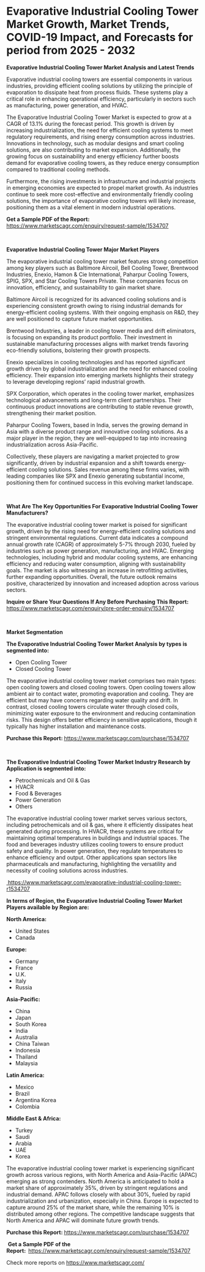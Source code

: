 <p><h1>Evaporative Industrial Cooling Tower Market Growth, Market Trends, COVID-19 Impact, and Forecasts for period from 2025 - 2032</h1></p><p><strong>Evaporative Industrial Cooling Tower Market Analysis and Latest Trends</strong></p>
<p><p>Evaporative industrial cooling towers are essential components in various industries, providing efficient cooling solutions by utilizing the principle of evaporation to dissipate heat from process fluids. These systems play a critical role in enhancing operational efficiency, particularly in sectors such as manufacturing, power generation, and HVAC.</p><p>The Evaporative Industrial Cooling Tower Market is expected to grow at a CAGR of 13.1% during the forecast period. This growth is driven by increasing industrialization, the need for efficient cooling systems to meet regulatory requirements, and rising energy consumption across industries. Innovations in technology, such as modular designs and smart cooling solutions, are also contributing to market expansion. Additionally, the growing focus on sustainability and energy efficiency further boosts demand for evaporative cooling towers, as they reduce energy consumption compared to traditional cooling methods.</p><p>Furthermore, the rising investments in infrastructure and industrial projects in emerging economies are expected to propel market growth. As industries continue to seek more cost-effective and environmentally friendly cooling solutions, the importance of evaporative cooling towers will likely increase, positioning them as a vital element in modern industrial operations.</p></p>
<p><strong>Get a Sample PDF of the Report:&nbsp;</strong> <a href="https://www.marketscagr.com/enquiry/request-sample/1534707?utm_campaign=3215&utm_medium=2&utm_source=Github&utm_content=ia&utm_term=11042025&utm_id=evaporative-industrial-cooling-tower">https://www.marketscagr.com/enquiry/request-sample/1534707</a></p>
<p>&nbsp;</p>
<p><strong>Evaporative Industrial Cooling Tower Major Market Players</strong></p>
<p><p>The evaporative industrial cooling tower market features strong competition among key players such as Baltimore Aircoil, Bell Cooling Tower, Brentwood Industries, Enexio, Hamon & Cie International, Paharpur Cooling Towers, SPIG, SPX, and Star Cooling Towers Private. These companies focus on innovation, efficiency, and sustainability to gain market share.</p><p>Baltimore Aircoil is recognized for its advanced cooling solutions and is experiencing consistent growth owing to rising industrial demands for energy-efficient cooling systems. With their ongoing emphasis on R&D, they are well positioned to capture future market opportunities.</p><p>Brentwood Industries, a leader in cooling tower media and drift eliminators, is focusing on expanding its product portfolio. Their investment in sustainable manufacturing processes aligns with market trends favoring eco-friendly solutions, bolstering their growth prospects.</p><p>Enexio specializes in cooling technologies and has reported significant growth driven by global industrialization and the need for enhanced cooling efficiency. Their expansion into emerging markets highlights their strategy to leverage developing regions’ rapid industrial growth.</p><p>SPX Corporation, which operates in the cooling tower market, emphasizes technological advancements and long-term client partnerships. Their continuous product innovations are contributing to stable revenue growth, strengthening their market position.</p><p>Paharpur Cooling Towers, based in India, serves the growing demand in Asia with a diverse product range and innovative cooling solutions. As a major player in the region, they are well-equipped to tap into increasing industrialization across Asia-Pacific.</p><p>Collectively, these players are navigating a market projected to grow significantly, driven by industrial expansion and a shift towards energy-efficient cooling solutions. Sales revenue among these firms varies, with leading companies like SPX and Enexio generating substantial income, positioning them for continued success in this evolving market landscape.</p></p>
<p>&nbsp;</p>
<p><strong>What Are The Key Opportunities For Evaporative Industrial Cooling Tower Manufacturers?</strong></p>
<p><p>The evaporative industrial cooling tower market is poised for significant growth, driven by the rising need for energy-efficient cooling solutions and stringent environmental regulations. Current data indicates a compound annual growth rate (CAGR) of approximately 5-7% through 2030, fueled by industries such as power generation, manufacturing, and HVAC. Emerging technologies, including hybrid and modular cooling systems, are enhancing efficiency and reducing water consumption, aligning with sustainability goals. The market is also witnessing an increase in retrofitting activities, further expanding opportunities. Overall, the future outlook remains positive, characterized by innovation and increased adoption across various sectors.</p></p>
<p><strong>Inquire or Share Your Questions If Any Before Purchasing This Report:</strong> <a href="https://www.marketscagr.com/enquiry/pre-order-enquiry/1534707?utm_campaign=3215&utm_medium=2&utm_source=Github&utm_content=ia&utm_term=11042025&utm_id=evaporative-industrial-cooling-tower">https://www.marketscagr.com/enquiry/pre-order-enquiry/1534707</a></p>
<p>&nbsp;</p>
<p><strong>Market Segmentation</strong></p>
<p><strong>The Evaporative Industrial Cooling Tower Market Analysis by types is segmented into:</strong></p>
<p><ul><li>Open Cooling Tower</li><li>Closed Cooling Tower</li></ul></p>
<p><p>The evaporative industrial cooling tower market comprises two main types: open cooling towers and closed cooling towers. Open cooling towers allow ambient air to contact water, promoting evaporation and cooling. They are efficient but may have concerns regarding water quality and drift. In contrast, closed cooling towers circulate water through closed coils, minimizing water exposure to the environment and reducing contamination risks. This design offers better efficiency in sensitive applications, though it typically has higher installation and maintenance costs.</p></p>
<p><strong>Purchase this Report:&nbsp;</strong><a href="https://www.marketscagr.com/purchase/1534707?utm_campaign=3215&utm_medium=2&utm_source=Github&utm_content=ia&utm_term=11042025&utm_id=evaporative-industrial-cooling-tower">https://www.marketscagr.com/purchase/1534707</a></p>
<p>&nbsp;</p>
<p><strong>The Evaporative Industrial Cooling Tower Market Industry Research by Application is segmented into:</strong></p>
<p><ul><li>Petrochemicals and Oil & Gas</li><li>HVACR</li><li>Food & Beverages</li><li>Power Generation</li><li>Others</li></ul></p>
<p><p>The evaporative industrial cooling tower market serves various sectors, including petrochemicals and oil & gas, where it efficiently dissipates heat generated during processing. In HVACR, these systems are critical for maintaining optimal temperatures in buildings and industrial spaces. The food and beverages industry utilizes cooling towers to ensure product safety and quality. In power generation, they regulate temperatures to enhance efficiency and output. Other applications span sectors like pharmaceuticals and manufacturing, highlighting the versatility and necessity of cooling solutions across industries.</p></p>
<p><a href="https://www.marketscagr.com/evaporative-industrial-cooling-tower-r1534707?utm_campaign=3215&utm_medium=2&utm_source=Github&utm_content=ia&utm_term=11042025&utm_id=evaporative-industrial-cooling-tower">&nbsp;https://www.marketscagr.com/evaporative-industrial-cooling-tower-r1534707</a></p>
<p><strong>In terms of Region, the Evaporative Industrial Cooling Tower Market Players available by Region are:</strong></p>
<p>
    <p> <strong> North America: </strong>
        <ul>
            <li>United States</li>
            <li>Canada</li>
        </ul>
        </p> 
    <p> <strong> Europe: </strong>
        <ul>
            <li>Germany</li>
            <li>France</li>
            <li>U.K.</li>
            <li>Italy</li>
            <li>Russia</li>
        </ul>
        </p> 
    <p> <strong> Asia-Pacific: </strong>
        <ul>
            <li>China</li>
            <li>Japan</li>
            <li>South Korea</li>
            <li>India</li>
            <li>Australia</li>
            <li>China Taiwan</li>
            <li>Indonesia</li>
            <li>Thailand</li>
            <li>Malaysia</li>
        </ul>
        </p> 
    <p> <strong> Latin America: </strong>
        <ul>
            <li>Mexico</li>
            <li>Brazil</li>
            <li>Argentina Korea</li>
            <li>Colombia</li>
        </ul>
        </p> 
    <p> <strong> Middle East & Africa: </strong>
        <ul>
            <li>Turkey</li>
            <li>Saudi</li>
            <li>Arabia</li>
            <li>UAE</li>
            <li>Korea</li>
        </ul>
    </p>
    </p>
<p><p>The evaporative industrial cooling tower market is experiencing significant growth across various regions, with North America and Asia-Pacific (APAC) emerging as strong contenders. North America is anticipated to hold a market share of approximately 35%, driven by stringent regulations and industrial demand. APAC follows closely with about 30%, fueled by rapid industrialization and urbanization, especially in China. Europe is expected to capture around 25% of the market share, while the remaining 10% is distributed among other regions. The competitive landscape suggests that North America and APAC will dominate future growth trends.</p></p>
<p><strong>Purchase this Report: </strong><a href="https://www.marketscagr.com/purchase/1534707?utm_campaign=3215&utm_medium=2&utm_source=Github&utm_content=ia&utm_term=11042025&utm_id=evaporative-industrial-cooling-tower">https://www.marketscagr.com/purchase/1534707</a></p>
<p>&nbsp;<strong>Get a Sample PDF of the Report:&nbsp;&nbsp;</strong><a href="https://www.marketscagr.com/enquiry/request-sample/1534707?utm_campaign=3215&utm_medium=2&utm_source=Github&utm_content=ia&utm_term=11042025&utm_id=evaporative-industrial-cooling-tower">https://www.marketscagr.com/enquiry/request-sample/1534707</a></p>
<p><strong></strong></p>
<p>Check more reports on <a href="https://www.marketscagr.com/?utm_campaign=3215&utm_medium=2&utm_source=Github&utm_content=ia&utm_term=11042025&utm_id=evaporative-industrial-cooling-tower">https://www.marketscagr.com/</a></p>